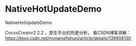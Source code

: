 # NativeHotUpdateDemo
NativeHotUpdateDemo

CocosCreator2.2.2 ，原生平台的热更分析，
看CSDN博客讲解：https://blog.csdn.net/mynamefshunj/article/details/139908130


